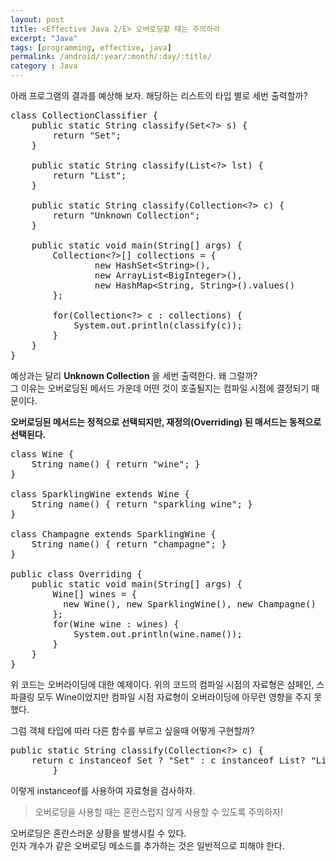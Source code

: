 ```yaml
---
layout: post
title: <Effective Java 2/E> 오버로딩할 때는 주의하라
excerpt: "Java"
tags: [programming, effective, java]
permalink: /android/:year/:month/:day/:title/
category : Java
---
```


아래 프로그램의 결과를 예상해 보자. 해당하는 리스트의 타입 별로 세번 출력할까?  

<pre class="prettyprint">
class CollectionClassifier {
    public static String classify(Set&lt;?&gt; s) {
        return &quot;Set&quot;;
    }

    public static String classify(List&lt;?&gt; lst) {
        return &quot;List&quot;;
    }

    public static String classify(Collection&lt;?&gt; c) {
        return &quot;Unknown Collection&quot;;
    }

    public static void main(String[] args) {
        Collection&lt;?&gt;[] collections = {
                new HashSet&lt;String&gt;(),
                new ArrayList&lt;BigInteger&gt;(),
                new HashMap&lt;String, String&gt;().values()
        };

        for(Collection&lt;?&gt; c : collections) {
            System.out.println(classify(c));
        }
    }
}
</pre>

예상과는 달리 **Unknown Collection** 을 세번 출력한다. 왜 그럴까?  
그 이유는 오버로딩된 메서드 가운데 어떤 것이 호출될지는 컴파일 시점에 결정되기 때문이다.  

**오버로딩된 메서드는 정적으로 선택되지만, 재정의(Overriding) 된 매서드는 동적으로 선택된다.**

<pre class="prettyprint">
class Wine {
    String name() { return &quot;wine&quot;; }
}

class SparklingWine extends Wine {
    String name() { return &quot;sparkling wine&quot;; }
}

class Champagne extends SparklingWine {
    String name() { return &quot;champagne&quot;; }
}

public class Overriding {
    public static void main(String[] args) {
        Wine[] wines = {
          new Wine(), new SparklingWine(), new Champagne()
        };
        for(Wine wine : wines) {
            System.out.println(wine.name());
        }
    }
}
</pre>

위 코드는 오버라이딩에 대한 예제이다. 위의 코드의 컴파일 시점의 자료형은 샴페인, 스파클링 모두 Wine이었지만 컴파일 시점 자료형이 오버라이딩에 아무런 영향을 주지 못했다.  

그럼 객체 타입에 따라 다른 함수를 부르고 싶을때 어떻게 구현할까?

<pre class="prettyprint">
public static String classify(Collection&lt;?&gt; c) {
    return c instanceof Set ? &quot;Set&quot; : c instanceof List? &quot;List&quot; : &quot;Unknown Collection&quot;;
        }
</pre>

이렇게 instanceof를 사용하여 자료형을 검사하자.


> 오버로딩을 사용할 때는  혼란스럽지 않게 사용할 수 있도록 주의하자!

오버로딩은 혼란스러운 상황을 발생시킬 수 있다.  
인자 개수가 같은 오버로딩 메소드를 추가하는 것은 일반적으로 피해야 한다.  

